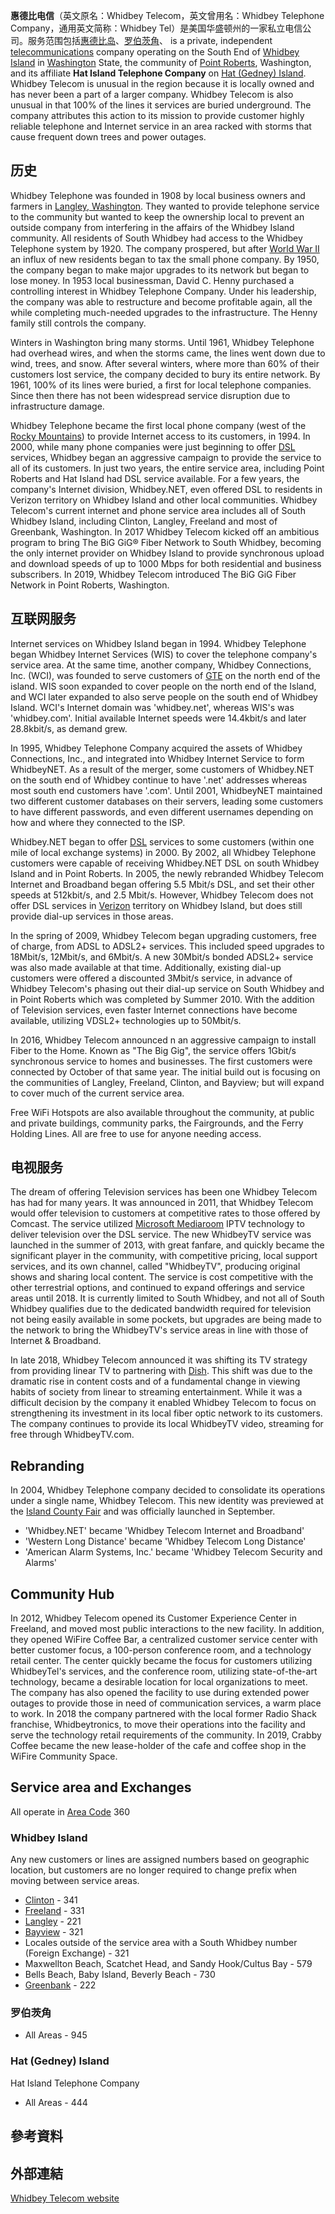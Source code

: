 **惠德比电信**（英文原名：Whidbey Telecom，英文曾用名：Whidbey Telephone Company，通用英文简称：Whidbey Tel）是美国华盛顿州的一家私立电信公司。服务范围包括[惠德比岛](https://zh.wikipedia.org/wiki/惠德比岛 "wikilink")、[罗伯茨角](../Page/罗伯茨角_\(美国\).md "wikilink")、 is a private, independent [telecommunications](https://zh.wikipedia.org/wiki/telecommunications "wikilink") company operating on the South End of [Whidbey Island](https://zh.wikipedia.org/wiki/Whidbey_Island "wikilink") in [Washington](https://zh.wikipedia.org/wiki/Washington_\(U.S._state\) "wikilink") State, the community of [Point Roberts](https://zh.wikipedia.org/wiki/Point_Roberts,_Washington "wikilink"), Washington, and its affiliate **Hat Island Telephone Company** on [Hat (Gedney) Island](https://zh.wikipedia.org/wiki/Gedney_Island_\(Washington\) "wikilink"). Whidbey Telecom is unusual in the region because it is locally owned and has never been a part of a larger company. Whidbey Telecom is also unusual in that 100% of the lines it services are buried underground. The company attributes this action to its mission to provide customer highly reliable telephone and Internet service in an area racked with storms that cause frequent down trees and power outages.

## 历史

Whidbey Telephone was founded in 1908 by local business owners and farmers in [Langley, Washington](https://zh.wikipedia.org/wiki/Langley,_Washington "wikilink"). They wanted to provide telephone service to the community but wanted to keep the ownership local to prevent an outside company from interfering in the affairs of the Whidbey Island community. All residents of South Whidbey had access to the Whidbey Telephone system by 1920. The company prospered, but after [World War II](https://zh.wikipedia.org/wiki/World_War_II "wikilink") an influx of new residents began to tax the small phone company. By 1950, the company began to make major upgrades to its network but began to lose money. In 1953 local businessman, David C. Henny purchased a controlling interest in Whidbey Telephone Company. Under his leadership, the company was able to restructure and become profitable again, all the while completing much-needed upgrades to the infrastructure. The Henny family still controls the company.

Winters in Washington bring many storms. Until 1961, Whidbey Telephone had overhead wires, and when the storms came, the lines went down due to wind, trees, and snow. After several winters, where more than 60% of their customers lost service, the company decided to bury its entire network. By 1961, 100% of its lines were buried, a first for local telephone companies. Since then there has not been widespread service disruption due to infrastructure damage.

Whidbey Telephone became the first local phone company (west of the [Rocky Mountains](https://zh.wikipedia.org/wiki/Rocky_Mountains "wikilink")) to provide Internet access to its customers, in 1994. In 2000, while many phone companies were just beginning to offer [DSL](https://zh.wikipedia.org/wiki/DSL "wikilink") services, Whidbey began an aggressive campaign to provide the service to all of its customers. In just two years, the entire service area, including Point Roberts and Hat Island had DSL service available. For a few years, the company's Internet division, Whidbey.NET, even offered DSL to residents in Verizon territory on Whidbey Island and other local communities. Whidbey Telecom's current internet and phone service area includes all of South Whidbey Island, including Clinton, Langley, Freeland and most of Greenbank, Washington. In 2017 Whidbey Telecom kicked off an ambitious program to bring The BiG GiG® Fiber Network to South Whidbey, becoming the only internet provider on Whidbey Island to provide synchronous upload and download speeds of up to 1000 Mbps for both residential and business subscribers. In 2019, Whidbey Telecom introduced The BiG GiG Fiber Network in Point Roberts, Washington.

## 互联网服务

Internet services on Whidbey Island began in 1994. Whidbey Telephone began Whidbey Internet Services (WIS) to cover the telephone company's service area. At the same time, another company, Whidbey Connections, Inc. (WCI), was founded to serve customers of [GTE](https://zh.wikipedia.org/wiki/GTE "wikilink") on the north end of the island. WIS soon expanded to cover people on the north end of the Island, and WCI later expanded to also serve people on the south end of Whidbey Island. WCI's Internet domain was 'whidbey.net', whereas WIS's was 'whidbey.com'. Initial available Internet speeds were 14.4kbit/s and later 28.8kbit/s, as demand grew.

In 1995, Whidbey Telephone Company acquired the assets of Whidbey Connections, Inc., and integrated into Whidbey Internet Service to form WhidbeyNET. As a result of the merger, some customers of Whidbey.NET on the south end of Whidbey continue to have '.net' addresses whereas most south end customers have '.com'. Until 2001, WhidbeyNET maintained two different customer databases on their servers, leading some customers to have different passwords, and even different usernames depending on how and where they connected to the ISP.

Whidbey.NET began to offer [DSL](https://zh.wikipedia.org/wiki/DSL "wikilink") services to some customers (within one mile of local exchange systems) in 2000. By 2002, all Whidbey Telephone customers were capable of receiving Whidbey.NET DSL on south Whidbey Island and in Point Roberts. In 2005, the newly rebranded Whidbey Telecom Internet and Broadband began offering 5.5 Mbit/s DSL, and set their other speeds at 512kbit/s, and 2.5 Mbit/s. However, Whidbey Telecom does not offer DSL services in [Verizon](https://zh.wikipedia.org/wiki/Verizon "wikilink") territory on Whidbey Island, but does still provide dial-up services in those areas.

In the spring of 2009, Whidbey Telecom began upgrading customers, free of charge, from ADSL to ADSL2+ services. This included speed upgrades to 18Mbit/s, 12Mbit/s, and 6Mbit/s. A new 30Mbit/s bonded ADSL2+ service was also made available at that time. Additionally, existing dial-up customers were offered a discounted 3Mbit/s service, in advance of Whidbey Telecom's phasing out their dial-up service on South Whidbey and in Point Roberts which was completed by Summer 2010. With the addition of Television services, even faster Internet connections have become available, utilizing VDSL2+ technologies up to 50Mbit/s.

In 2016, Whidbey Telecom announced n an aggressive campaign to install Fiber to the Home. Known as "The Big Gig", the service offers 1Gbit/s synchronous service to homes and businesses. The first customers were connected by October of that same year. The initial build out is focusing on the communities of Langley, Freeland, Clinton, and Bayview; but will expand to cover much of the current service area.

Free WiFi Hotspots are also available throughout the community, at public and private buildings, community parks, the Fairgrounds, and the Ferry Holding Lines. All are free to use for anyone needing access.

## 电视服务

The dream of offering Television services has been one Whidbey Telecom has had for many years. It was announced in 2011, that Whidbey Telecom would offer television to customers at competitive rates to those offered by Comcast. The service utilized [Microsoft Mediaroom](https://zh.wikipedia.org/wiki/Microsoft_Mediaroom "wikilink") IPTV technology to deliver television over the DSL service. The new WhidbeyTV service was launched in the summer of 2013, with great fanfare, and quickly became the significant player in the community, with competitive pricing, local support services, and its own channel, called "WhidbeyTV", producing original shows and sharing local content. The service is cost competitive with the other terrestrial options, and continued to expand offerings and service areas until 2018. It is currently limited to South Whidbey, and not all of South Whidbey qualifies due to the dedicated bandwidth required for television not being easily available in some pockets, but upgrades are being made to the network to bring the WhidbeyTV's service areas in line with those of Internet & Broadband.

In late 2018, Whidbey Telecom announced it was shifting its TV strategy from providing linear TV to partnering with [Dish](../Page/Dish_Network.md "wikilink"). This shift was due to the dramatic rise in content costs and of a fundamental change in viewing habits of society from linear to streaming entertainment. While it was a difficult decision by the company it enabled Whidbey Telecom to focus on strengthening its investment in its local fiber optic network to its customers. The company continues to provide its local WhidbeyTV video, streaming for free through WhidbeyTV.com.

## Rebranding

In 2004, Whidbey Telephone company decided to consolidate its operations under a single name, Whidbey Telecom. This new identity was previewed at the [Island County Fair](https://zh.wikipedia.org/wiki/Island_County_Fair "wikilink") and was officially launched in September.

  - 'Whidbey.NET' became 'Whidbey Telecom Internet and Broadband'
  - 'Western Long Distance' became 'Whidbey Telecom Long Distance'
  - 'American Alarm Systems, Inc.' became 'Whidbey Telecom Security and Alarms'

## Community Hub

In 2012, Whidbey Telecom opened its Customer Experience Center in Freeland, and moved most public interactions to the new facility. In addition, they opened WiFire Coffee Bar, a centralized customer service center with better customer focus, a 100-person conference room, and a technology retail center. The center quickly became the focus for customers utilizing WhidbeyTel's services, and the conference room, utilizing state-of-the-art technology, became a desirable location for local organizations to meet. The company has also opened the facility to use during extended power outages to provide those in need of communication services, a warm place to work. In 2018 the company partnered with the local former Radio Shack franchise, Whidbeytronics, to move their operations into the facility and serve the technology retail requirements of the community. In 2019, Crabby Coffee became the new lease-holder of the cafe and coffee shop in the WiFire Community Space.

## Service area and Exchanges

All operate in [Area Code](https://zh.wikipedia.org/wiki/Area_Code "wikilink") 360

### Whidbey Island

Any new customers or lines are assigned numbers based on geographic location, but customers are no longer required to change prefix when moving between service areas.

  - [Clinton](https://zh.wikipedia.org/wiki/Clinton,_Washington "wikilink") - 341
  - [Freeland](https://zh.wikipedia.org/wiki/Freeland,_Washington "wikilink") - 331
  - [Langley](https://zh.wikipedia.org/wiki/Langley,_Washington "wikilink") - 221
  - [Bayview](https://zh.wikipedia.org/wiki/Bayview,_Island_County,_Washington "wikilink") - 321
  - Locales outside of the service area with a South Whidbey number (Foreign Exchange) - 321
  - Maxwellton Beach, Scatchet Head, and Sandy Hook/Cultus Bay - 579
  - Bells Beach, Baby Island, Beverly Beach - 730
  - [Greenbank](https://zh.wikipedia.org/wiki/Greenbank,_Washington "wikilink") - 222

### 罗伯茨角

  - All Areas - 945

### Hat (Gedney) Island

Hat Island Telephone Company

  - All Areas - 444

## 參考資料

## 外部連結

[Whidbey Telecom website](https://www.whidbeytel.com/)